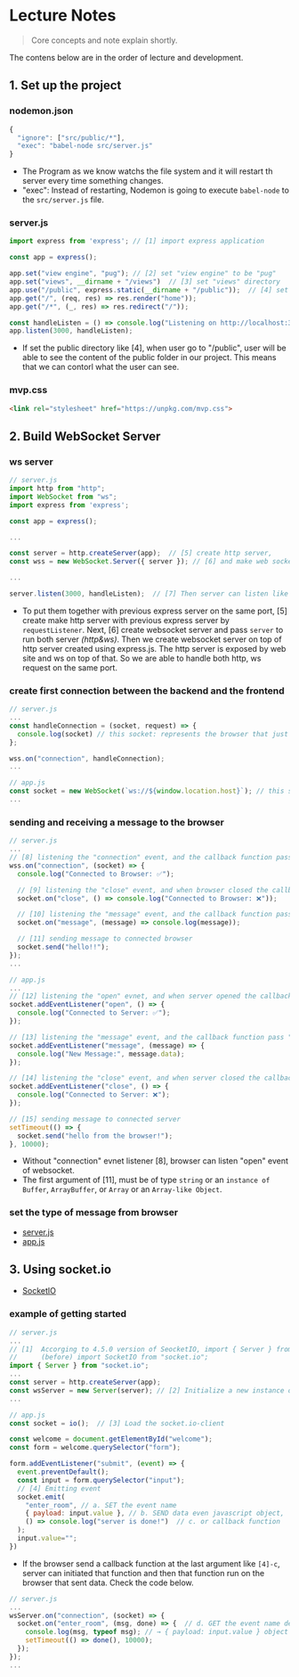 # Lecture Notes

> Core concepts and note explain shortly.   

The contens below are in the order of lecture and development.

## 1. Set up the project
### nodemon.json
```js
{
  "ignore": ["src/public/*"],
  "exec": "babel-node src/server.js"
}
```
- The Program as we know watchs the file system and it will restart th server every time something changes.
- "exec": Instead of restarting, Nodemon is going to execute `babel-node` to the `src/server.js` file.

### server.js
```js
import express from 'express'; // [1] import express application

const app = express();

app.set("view engine", "pug"); // [2] set "view engine" to be "pug"
app.set("views", __dirname + "/views")  // [3] set "views" directory
app.use("/public", express.static(__dirname + "/public"));  // [4] set public directory => for Frontend codes
app.get("/", (req, res) => res.render("home"));
app.get("/*", (_, res) => res.redirect("/"));

const handleListen = () => console.log("Listening on http://localhost:3000");
app.listen(3000, handleListen);
```
- If set the public directory like [4], when user go to "/public", user will be able to see the content of the public folder in our project. This means that we can contorl what the user can see.

### mvp.css
```html
<link rel="stylesheet" href="https://unpkg.com/mvp.css">
```

## 2. Build WebSocket Server
### ws server
```js
// server.js
import http from "http";
import WebSocket from "ws";
import express from 'express';

const app = express();

...

const server = http.createServer(app);  // [5] create http server,
const wss = new WebSocket.Server({ server }); // [6] and make web socket server with `server` by http.

...

server.listen(3000, handleListen);  // [7] Then server can listen like this.
```
- To put them together with previous express server on the same port, [5] create make http server with previous express server by `requestListener`. Next, [6] create websocket server and pass `server` to run both server _(http&ws)_. Then we create websocket server on top of http server created using express.js. The http server is exposed by web site and ws on top of that. So we are able to handle both http, ws request on the same port.

### create first connection between the backend and the frontend
```js
// server.js
...
const handleConnection = (socket, request) => {
  console.log(socket) // this socket: represents the browser that just connected
};

wss.on("connection", handleConnection);
...
```
```js
// app.js
const socket = new WebSocket(`ws://${window.location.host}`); // this socket: represents a connection to the server
...
```

### sending and receiving a message to the browser
```js
// server.js
...
// [8] listening the "connection" event, and the callback function pass "socket".
wss.on("connection", (socket) => {
  console.log("Connected to Browser: ✅");

  // [9] listening the "close" event, and when browser closed the callback function run
  socket.on("close", () => console.log("Connected to Browser: ❌"));

  // [10] listening the "message" event, and the callback function pass "message" just recieved
  socket.on("message", (message) => console.log(message));

  // [11] sending message to connected browser
  socket.send("hello!!");
});
...
```
```js
// app.js
...
// [12] listening the "open" evnet, and when server opened the callback function run
socket.addEventListener("open", () => {
  console.log("Connected to Server: ✅");
});

// [13] listening the "message" event, and the callback function pass "message" just recieved
socket.addEventListener("message", (message) => {
  console.log("New Message:", message.data);
});

// [14] listening the "close" event, and when server closed the callback function run
socket.addEventListener("close", () => {
  console.log("Connected to Server: ❌");
});

// [15] sending message to connected server
setTimeout(() => {
  socket.send("hello from the browser!");
}, 10000);
```
- Without "connection" evnet listener [8], browser can listen "open" event of websocket.
- The first argument of [11], must be of type `string` or an `instance of Buffer`, `ArrayBuffer`, or `Array` or an `Array-like Object`.

### set the type of message from browser
- [server.js](https://github.com/callmebyneon/xoom.web.app/blob/build-websocket-server/src/server.js)
- [app.js](https://github.com/callmebyneon/xoom.web.app/blob/build-websocket-server/src/public/js/app.js)


## 3. Using socket.io
- [SocketIO](https://socket.io/)

### example of getting started
```js
// server.js
...
// [1]  Accorging to 4.5.0 version of SeocketIO, import { Server } from that.
//      (before) import SocketIO from "socket.io";
import { Server } from "socket.io";
...
const server = http.createServer(app);
const wsServer = new Server(server); // [2] Initialize a new instance of `socket.io`
...
```
```js
// app.js
const socket = io();  // [3] Load the socket.io-client

const welcome = document.getElementById("welcome");
const form = welcome.querySelector("form");

form.addEventListener("submit", (event) => {
  event.preventDefault();
  const input = form.querySelector("input");
  // [4] Emitting event 
  socket.emit(
    "enter_room", // a. SET the event name
    { payload: input.value }, // b. SEND data even javascript object, 
    () => console.log("server is done!")  // c. or callback function
  );
  input.value="";
})
```
- If the browser send a callback function at the last argument like `[4]-c`, server can initiated that function and then that function run on the browser that sent data. Check the code below.
```js
// server.js
...
wsServer.on("connection", (socket) => {
  socket.on("enter_room", (msg, done) => {  // d. GET the event name defined from app.js
    console.log(msg, typeof msg); // → { payload: input.value } object  // e. GET the data without stringify or parse anymore
    setTimeout(() => done(), 10000);
  });
});
...
```

